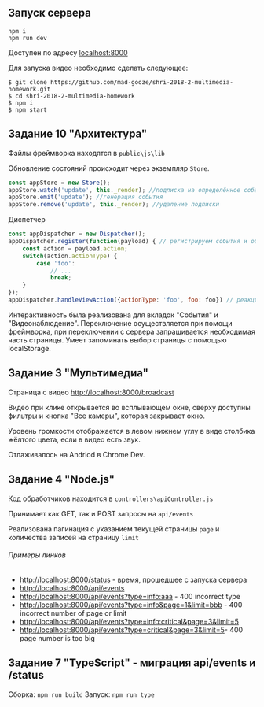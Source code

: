 ## Запуск сервера
```
npm i
npm run dev
```
Доступен по адресу  [localhost:8000](localhost:8000)

Для запуска видео необходимо сделать следующее:
```
$ git clone https://github.com/mad-gooze/shri-2018-2-multimedia-homework.git
$ cd shri-2018-2-multimedia-homework
$ npm i
$ npm start
```

## Задание 10 "Архитектура"

Файлы фреймворка находятся в `public\js\lib`

Обновление состояний происходит через экземпляр `Store`. 

```js
const appStore = new Store();
appStore.watch('update', this._render); //подписка на определённое событие
appStore.emit('update'); //генерация события
appStore.remove('update', this._render); //удаление подписки
```

Диспетчер

```js
const appDispatcher = new Dispatcher(); 
appDispatcher.register(function(payload) { // регистрируем события и обработчики
    const action = payload.action;
    switch(action.actionType) {
        case 'foo':
            // ... 
            break;
    }
});
appDispatcher.handleViewAction({actionType: 'foo', foo: foo}) // реакция диспетчера на события с вьюхи
```

Интерактивность была реализована для вкладок "События" и "Видеонаблюдение". Переключение осуществляется при помощи фреймворка, при переключении с сервера запрашивается необходимая часть страницы. Умеет запоминать выбор страницы с помощью localStorage.

## Задание 3 "Мультимедиа"

Страница с видео [http://localhost:8000/broadcast](http://localhost:8000/broadcast)

Видео при клике открывается во всплывающем окне, сверху доступны фильтры и кнопка "Все камеры", которая закрывает окно.

Уровень громкости отображается в левом нижнем углу в виде столбика жёлтого цвета, если в видео есть звук.

Отлаживалось на Andriod в Chrome Dev.

## Задание 4 "Node.js"

Код обработчиков находится в `controllers\apiController.js`

Принимает как GET, так и POST запросы на `api/events`

Реализована пагинация с указанием текущей страницы `page` и количества записей на страницу `limit`

 ###### Примеры линков
 
- [http://localhost:8000/status](http://localhost:8000/status) - время, прошедшее с запуска сервера
- [http://localhost:8000/api/events](http://localhost:8000/api/events)
- [http://localhost:8000/api/events?type=info:aaa](http://localhost:8000/api/events?type=info:aaa) - 400 incorrect type
- [http://localhost:8000/api/events?type=info&page=1&limit=bbb](http://localhost:8000/api/events?type=info&page=1&limit=bbb) - 400 incorrect number of page or limit
- [http://localhost:8000/api/events?type=info:critical&page=3&limit=5](http://localhost:8000/api/events?type=info:critical&page=3&limit=5)
- [http://localhost:8000/api/events?type=critical&page=3&limit=5](http://localhost:8000/api/events?type=critical&page=3&limit=5)- 400 page number is too big

## Задание 7 "TypeScript" - миграция api/events и /status

Сборка:
`npm run build`
Запуск:
`npm run type` 
